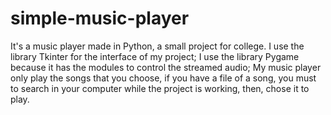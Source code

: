 # simple-music-player
It's a music player made in Python, a small project for college.
I use the library Tkinter for the interface of my project;
I use the library Pygame because it has the modules to control the streamed audio;
My music player only play the songs that you choose, if you have a file of a song, you must to search in your computer while the project is working, then, chose it to play.
